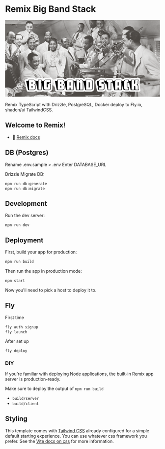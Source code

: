 # Remix Big Band Stack

![The Remix Big Band Stack](https://github.com/joshdstockdale/remix-big-band-stack/blob/main/public/hero.png)

Remix TypeScript with Drizzle, PostgreSQL, Docker deploy to Fly.io, shadcn/ui TailwindCSS.

## Welcome to Remix!

- 📖 [Remix docs](https://remix.run/docs)

## DB (Postgres)

Rename .env.sample > .env
Enter DATABASE_URL

Drizzle Migrate DB:

```
npm run db:generate
npm run db:migrate
```

## Development

Run the dev server:

```shellscript
npm run dev
```

## Deployment

First, build your app for production:

```sh
npm run build
```

Then run the app in production mode:

```sh
npm start
```

Now you'll need to pick a host to deploy it to.

## Fly

First time

```
fly auth signup
fly launch
```

After set up

```
fly deploy
```

### DIY

If you're familiar with deploying Node applications, the built-in Remix app server is production-ready.

Make sure to deploy the output of `npm run build`

- `build/server`
- `build/client`

## Styling

This template comes with [Tailwind CSS](https://tailwindcss.com/) already configured for a simple default starting experience. You can use whatever css framework you prefer. See the [Vite docs on css](https://vitejs.dev/guide/features.html#css) for more information.
